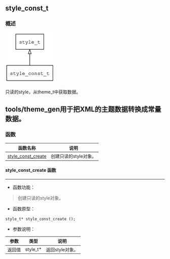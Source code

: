 ## style\_const\_t
### 概述
![image](images/style_const_t_0.png)

只读的style，从theme\_t中获取数据。

tools/theme_gen用于把XML的主题数据转换成常量数据。
----------------------------------
### 函数
<p id="style_const_t_methods">

| 函数名称 | 说明 | 
| -------- | ------------ | 
| <a href="#style_const_t_style_const_create">style\_const\_create</a> | 创建只读的style对象。 |
#### style\_const\_create 函数
-----------------------

* 函数功能：

> <p id="style_const_t_style_const_create">创建只读的style对象。

* 函数原型：

```
style_t* style_const_create ();
```

* 参数说明：

| 参数 | 类型 | 说明 |
| -------- | ----- | --------- |
| 返回值 | style\_t* | 返回style对象。 |
